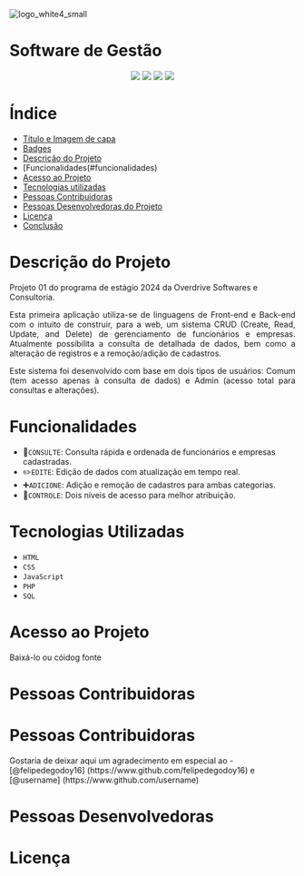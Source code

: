 ![logo_white4_small](https://github.com/user-attachments/assets/69f69df9-21dc-48ae-a09f-ad66cfb3aef2)
<h1>Software de Gestão</h1>


<p align="center">
  <img src="https://img.shields.io/badge/Início-Out/2024-blue"/>
  <img src="https://img.shields.io/badge/Lançamento-Dez/2024-green"/>
  <img src="https://img.shields.io/badge/Licensa-MIT-red"/>
  <img src="https://img.shields.io/badge/Versão-1.0-orange"/>
</p>


# Índice 

* [Título e Imagem de capa](#Título-e-Imagem-de-capa)
* [Badges](#badges)
* [Descrição do Projeto](#descrição-do-projeto)
* [Funcionalidades(#funcionalidades)
* [Acesso ao Projeto](#acesso-ao-projeto)
* [Tecnologias utilizadas](#tecnologias-utilizadas)
* [Pessoas Contribuidoras](#pessoas-contribuidoras)
* [Pessoas Desenvolvedoras do Projeto](#pessoas-desenvolvedoras)
* [Licença](#licença)
* [Conclusão](#conclusão)


# Descrição do Projeto
<p>
  Projeto 01 do programa de estágio 2024 da Overdrive Softwares e Consultoria.
</p>
<p align="justify">
  Esta primeira aplicação utiliza-se de linguagens de Front-end e Back-end com o intuito de construir, para a web, um sistema CRUD (Create, Read, Update, and Delete) de gerenciamento de funcionários e empresas. Atualmente possibilita a consulta de detalhada de dados, bem como a alteração de registros e a remoção/adição de cadastros. 
</p>
<p align="justify">
  Este sistema foi desenvolvido com base em dois tipos de usuários: Comum (tem acesso apenas à consulta de dados) e Admin (acesso total para consultas e alterações).
</p>


# Funcionalidades
- :mag_right:`CONSULTE`: Consulta rápida e ordenada de funcionários e empresas cadastradas.
- :pencil2:`EDITE`: Edição de dados com atualização em tempo real.
- :heavy_plus_sign:`ADICIONE`: Adição e remoção de cadastros para ambas categorias. 
- :small_red_triangle:`CONTROLE`: Dois níveis de acesso para melhor atribuição.


# Tecnologias Utilizadas
- ``HTML``
- ``CSS``
- ``JavaScript``
- ``PHP``
- ``SQL``


# Acesso ao Projeto
Baixá-lo ou cóidog fonte

# Pessoas Contribuidoras

# Pessoas Contribuidoras
<p>Gostaria de deixar aqui um agradecimento em especial ao - [@felipedegodoy16] (https://www.github.com/felipedegodoy16) e [@username] (https://www.github.com/username)</p>

# Pessoas Desenvolvedoras

# Licença


